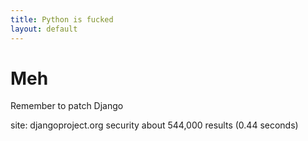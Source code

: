 ```yaml
---
title: Python is fucked
layout: default
---
```


# Meh

Remember to patch Django

site: djangoproject.org security about 544,000 results (0.44 seconds)

